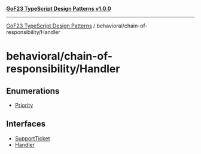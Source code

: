 [**GoF23 TypeScript Design Patterns v1.0.0**](../../../README.md)

***

[GoF23 TypeScript Design Patterns](../../../README.md) / behavioral/chain-of-responsibility/Handler

# behavioral/chain-of-responsibility/Handler

## Enumerations

- [Priority](enumerations/Priority.md)

## Interfaces

- [SupportTicket](interfaces/SupportTicket.md)
- [Handler](interfaces/Handler.md)
